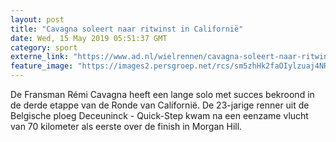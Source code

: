 ```yaml
---
layout: post
title: "Cavagna soleert naar ritwinst in Californië"
date: Wed, 15 May 2019 05:51:37 GMT
category: sport
externe_link: "https://www.ad.nl/wielrennen/cavagna-soleert-naar-ritwinst-in-californie~a19a752e/"
feature_image: "https://images2.persgroep.net/rcs/sm5zhHk2faOIylzuaj4NR9eqTV0/diocontent/146186130/_fitwidth/400/?appId=21791a8992982cd8da851550a453bd7f&quality=0.7"
---
```


De Fransman Rémi Cavagna heeft een lange solo met succes bekroond in de derde etappe van de Ronde van Californië. De 23-jarige renner uit de Belgische ploeg Deceuninck - Quick-Step kwam na een eenzame vlucht van 70 kilometer als eerste over de finish in Morgan Hill.
